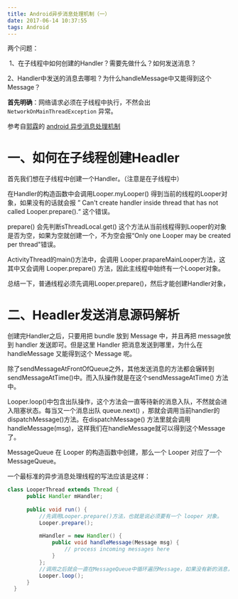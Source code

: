 ```yaml
---
title: Android异步消息处理机制（一）
date: 2017-06-14 10:37:55
tags: Android
---
```




两个问题：

​	1、在子线程中如何创建的Handler？需要先做什么？如何发送消息？

​	2、Handler中发送的消息去哪啦？为什么handleMessage中又能得到这个Message？


<!-- more -->

**首先明确**：网络请求必须在子线程中执行，不然会出 `NetworkOnMainThreadException` 异常。



参考自[郭霖](http://blog.csdn.net/guolin_blog)的 [android 异步消息处理机制](http://blog.csdn.net/guolin_blog/article/details/9991569)

# 一、如何在子线程创建Headler

首先我们想在子线程中创建一个Handler。（注意是在子线程中）

在Handler的构造函数中会调用Looper.myLooper() 得到当前的线程的Looper对象，如果没有的话就会报 ” Can't create handler inside thread that has not called Looper.prepare().“ 这个错误。



prepare() 会先判断sThreadLocal.get() 这个方法从当前线程得到Looper的对象是否为空，如果为空就创建一个，不为空会报“Only one Looper may be created per thread"错误。

ActivityThread的main()方法中，会调用 Looper.prapareMainLooper方法，这其中又会调用  Looper.prepare() 方法，因此主线程中始终有一个Looper对象。



总结一下，普通线程必须先调用Looper.prepare()，然后才能创建Handler对象，

# 二、Headler发送消息源码解析

创建完Handler之后，只要用把 bundle 放到 Message 中，并且再把 message放到 handler 发送即可。但是这里 Handler 把消息发送到哪里，为什么在 handleMessage 又能得到这个 Message 呢。

除了sendMessageAtFrontOfQueue之外，其他发送消息的方法都会辗转到sendMessageAtTime()中。而入队操作就是在这个sendMessageAtTime() 方法中。

Looper.loop()中包含出队操作，这个方法会一直等待新的消息入队，不然就会进入阻塞状态。每当又一个消息出队 queue.next() ，那就会调用当前handler的dispatchMessage()方法。在dispatchMessage() 方法里就会调用 handleMessage(msg)，这样我们在handleMessage就可以得到这个Message了。

MessageQueue 在 Looper 的构造函数中创建，那么一个 Looper 对应了一个 MessageQueue。

一个最标准的异步消息处理线程的写法应该是这样：

```java
class LooperThread extends Thread {  
      public Handler mHandler;  
  
      public void run() {  
		  //先调用Looper.prepare()方法，也就是说必须要有一个 looper 对象。
          Looper.prepare();  
  
          mHandler = new Handler() {  
              public void handleMessage(Message msg) {  
                  // process incoming messages here  
              }  
          };  
  		  //调用之后就会一直在MessageQueue中循环遍历Message，如果没有新的消息，就会挂起。
          Looper.loop();  
      }  
  }  
```





